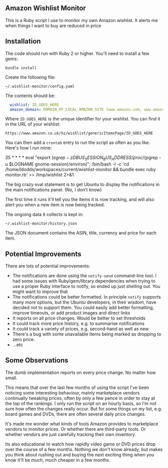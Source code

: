 Amazon Wishlist Monitor
-----------------------

This is a Ruby script I use to monitor my own Amazon wishlist. It alerts me when things I want to buy are reduced in price

Installation
------------

The code should run with Ruby 2 or higher. You'll need to install a few gems:

	bundle install

Create the following file:

	~/.wishlist-monitor/config.yaml

The contents should be:

```yaml
  wishlist: ID_GOES_HERE
  amazon_domain: DOMAIN_OF_LOCAL_AMAZON_SITE (www.amazon.com, www.amazon.co.uk, etc)
```

Where `ID_GOES_HERE` is the unique identifier for your wishlist. You can find it in the URL of your wishlist:

	https://www.amazon.co.uk/hz/wishlist/genericItemsPage/ID_GOES_HERE

You can then add a `crontab` entry to run the script as often as you like. Here's how I run mine:

35 * * * * eval "export $(egrep -z DBUS_SESSION_BUS_ADDRESS /proc/$(pgrep -u $LOGNAME gnome-session)/environ)"; /bin/bash -l -c 'cd /home/ldodds/workspaces/current/wishlist-monitor && bundle exec ruby monitor.rb' >> /tmp/wishlist 2>&1


The big crazy eval statement is to get Ubuntu to display the notifications in the main notifications panel. (No, I don't know)

The first time it runs it'll tell you the items it is now tracking, and will also alert you when a new item is now being tracked.

The ongoing data it collects is kept in:

	~/.wishlist-monitor/history.json

The JSON document contains the ASIN, title, currency and price for each item.

Potential Improvements
----------------------

There are lots of potential improvements:

* The notifications are done using the `notify-send` command-line tool. I had some issues with Ruby/gem/library dependencies when trying to use a proper Ruby interface to notify, so ended up just shelling out. You might want to improve that
* The notifications could be better formatted. In principle `notify` supports many more options, but the Ubuntu developers, in their wisdom, have decided not to support them. You could easily add better formatting, improve timeouts, or add product images and direct links
* It reports on all price changes. Would be better to set thresholds
* It could track more price history, e.g. to summarise notifications
* It could track a variety of prices, e.g. second-hand as well as new
* There's a bug with some unavailable items being marked as dropping to zero price.
* ...etc

Some Observations
-----------------

The dumb implementation reports on every price change. No matter how small.

This means that over the last few months of using the script I've been noticing some interesting behaviour, mainly marketplace vendors continually tweaking prices, often by only a few pence in order to stay at the top of the rankings. I only run the script on an hourly basis, so I'm not sure how often the changes really occur. But for some things on my list, e.g. board games and DVDs, there are often several daily price changes.

It's made me wonder what kinds of tools Amazon provides to marketplace vendors to monitor prices. Or whether there are third-party tools. Or whether vendors are just carefully tracking their own inventory.

Its also educational to watch how rapidly video game or DVD prices drop over the course of a few months. Nothing we don't know already, but makes you think about rushing out and buying the next exciting thing when you know it'll be much, much cheaper in a few months.

